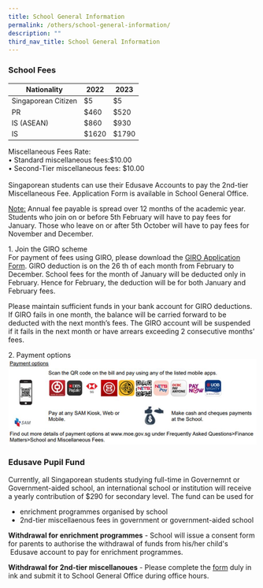 ```yaml
---
title: School General Information
permalink: /others/school-general-information/
description: ""
third_nav_title: School General Information
---
```

### School Fees

| Nationality   | 2022 | 2023 |
|---|---|---|
| Singaporean Citizen | $5 | $5 | 
|  PR | $460  | $520 | 
| IS (ASEAN) | $860 | $930 | 
|  IS | $1620  | $1790  | 

Miscellaneous Fees Rate:<br>• Standard miscellaneous fees:$10.00<br>• Second-Tier miscellaneous fees: $10.00<br><br>Singaporean students can use their Edusave Accounts to pay the 2nd-tier Miscellaneous Fee. Application Form is available in School General Office. 

<u> Note:</u> Annual fee payable is spread over 12 months of the academic year. Students who join on or before 5th February will have to pay fees for January. Those who leave on or after 5th October will have to pay fees for November and December.

1\. Join the GIRO scheme <br>
For payment of fees using GIRO, please download the [GIRO Application Form](/files/Useful%20Links/UL%20Parents/2023giro_application_form_oct%202021.pdf). GIRO deduction is on the 26 th of each month from February to December. School fees for the month of January will be deducted only in February. Hence for February, the deduction will be for both January and February fees.

Please maintain sufficient funds in your bank account for GIRO deductions. If GIRO fails in one month, the balance will be carried forward to be deducted with the next month’s fees. The GIRO account will be suspended if it fails in the next month or have arrears exceeding 2 consecutive months’ fees.

2\. Payment options
![](/images/Useful%20Links/UL%20Parents/2023%20Fees%20Payment%20Option.png)

### Edusave Pupil Fund

Currently, all Singaporean students studying full-time in Governemnt or Government-aided school, an international school or institution will receive a yearly contribution of $290 for secondary level. The fund can be used for
* enrichment programmes organised by school
* 2nd-tier miscellaenous fees in government or government-aided school

**Withdrawal for enrichment programmes** \- School will issue a consent form for parents to authorise the withdrawal of funds from his/her child's  Edusave account to pay for enrichment programmes.

**Withdrawal for 2nd-tier miscellanoues** \- Please complete the [form](/files/Standing%20Order%20for%20Payment%20of%202nd%20Tier%20Misc%20Fees.pdf) duly in ink and submit it to School General Office during office hours.